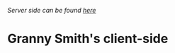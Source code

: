 *Server side can be found [here](https://github.com/karldudley/blog_project_server/tree/staging)*

# Granny Smith's client-side

